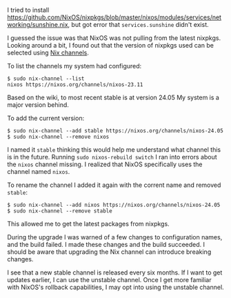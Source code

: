 I tried to install https://github.com/NixOS/nixpkgs/blob/master/nixos/modules/services/networking/sunshine.nix,
but got error that `services.sunshine` didn't exist.

I guessed the issue was that NixOS was not pulling from the latest nixpkgs.
Looking around a bit, I found out that the version of nixpkgs used can be selected using [Nix channels](https://nixos.wiki/wiki/Nix_channels).

To list the channels my system had configured:

```
$ sudo nix-channel --list
nixos https://nixos.org/channels/nixos-23.11
```

Based on the wiki, to most recent stable is at version 24.05
My system is a major version behind.

To add the current version:

```
$ sudo nix-channel --add stable https://nixos.org/channels/nixos-24.05
$ sudo nix-channel --remove nixos
```

I named it `stable` thinking this would help me understand what channel this is in the future.
Running `sudo nixos-rebuild switch` I ran into errors about the `nixos` channel missing.
I realized that NixOS specifically uses the channel named `nixos`.

To rename the channel I added it again with the corrent name and removed `stable`:

```
$ sudo nix-channel --add nixos https://nixos.org/channels/nixos-24.05
$ sudo nix-channel --remove stable
```

This allowed me to get the latest packages from nixpkgs.

During the upgrade I was warned of a few changes to configuration names,
and the build failed.
I made these changes and the build succeeded.
I should be aware that upgrading the Nix channel can introduce breaking changes.

I see that a new stable channel is released every six months.
If I want to get updates earlier, I can use the unstable channel.
Once I get more familiar with NixOS's rollback capabilities,
I may opt into using the unstable channel.
